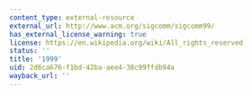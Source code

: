 ```yaml
---
content_type: external-resource
external_url: http://www.acm.org/sigcomm/sigcomm99/
has_external_license_warning: true
license: https://en.wikipedia.org/wiki/All_rights_reserved
status: ''
title: '1999'
uid: 2d6ca676-f1bd-42ba-aee4-38c99ffdb94a
wayback_url: ''
---
```

